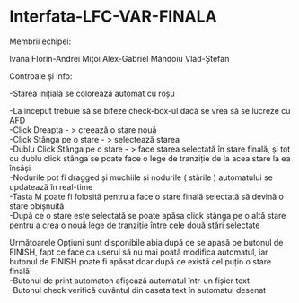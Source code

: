 # Interfata-LFC-VAR-FINALA

Membrii echipei:

Ivana Florin-Andrei
Mițoi Alex-Gabriel
Măndoiu Vlad-Ștefan

Controale și info:

-Starea inițială se colorează automat cu roșu

-La început trebuie să se bifeze check-box-ul dacă se vrea să se lucreze cu AFD <br>
-Click Dreapta - > creează o stare nouă <br>
-Click Stânga pe o stare - > selectează starea <br>
-Dublu Click Stânga pe o stare - > face starea selectată în stare finală, și tot cu dublu click stânga se poate face o lege de tranziție de la acea stare la ea însăși <br>
-Nodurile pot fi dragged și muchiile și nodurile ( stările ) automatului se updatează în real-time <br>
-Tasta M poate fi folosită pentru a face o stare finală selectată să devină o stare obișnuită <br>
-După ce o stare este selectată se poate apăsa click stânga pe o altă stare pentru a crea o nouă lege de tranziție între cele două stări selectate <br> 

Următoarele Opțiuni sunt disponibile abia după ce se apasă pe butonul de FINISH, fapt ce face ca userul să nu mai poată modifica automatul, iar butonul de FINISH poate fi apăsat doar după ce există cel puțin o
stare finală: <br>
-Butonul de print automaton afișează automatul într-un fișier text <br>
-Butonul check verifică cuvântul din caseta text în automatul desenat <br>
